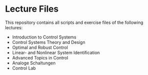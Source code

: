 # Lecture Files

This repository contains all scripts and exercise files of the following lectures:

- Introduction to Control Systems
- Control Systems Theory and Design
- Optimal and Robust Control
- Linear- and Nonlinear System Identification
- Advanced Topics in Control
- Analoge Schaltungen
- Control Lab